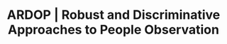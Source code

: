 ---
title: ARDOP | Robust and Discriminative Approaches to People Observation
type: landing
show_breadcrumb: true

tags: ["RP"]

sections:
  - block: markdown
    content:
      title: ARDOP | Robust and Discriminative Approaches to People Observation
      subtitle: 2013 - 2015
      text: <p>The automatic understanding of activities performed by humans in videos is of great interest as it allows the monitoring of environments based on the analysis of the interaction between individuals and their behaviors. In this way, new technologies for preventing accidents and identifying suspicious behavior can be developed. Therefore, generating benefits and greater well-being for society. For activities performed by humans to be analyzed automatically, tasks such as detection, recognition, tracking and re-identification of people and the recognition of individual actions must be handled accurately and efficiently. Such tasks comprise the subarea of ​​computer vision called people observation, which deals with the analysis of images and videos containing humans. This project aims to solve problems related to people observation by focusing on robust and discriminative approaches so that the number of inaccurate results is reduced and higher level problems, such as activity recognition, can be solved, thus allowing applications automatic monitoring of environments are developed
    design:
      # See Page Builder docs for all section customization options.
      # Choose how many columns the section has. Valid values: '1' or '2'.
      columns: '1'
---